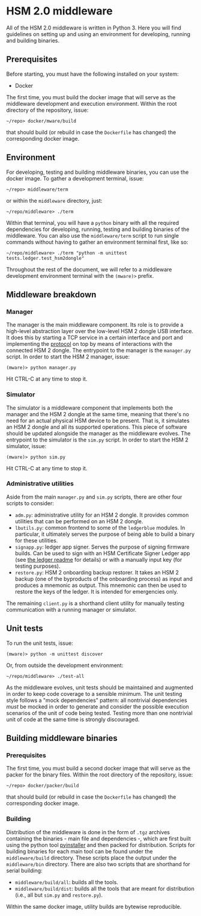 # HSM 2.0 middleware

All of the HSM 2.0 middleware is written in Python 3. Here you will find guidelines on setting up and using an  environment for developing, running and building binaries.

## Prerequisites

Before starting, you must have the following installed on your system:

- Docker

The first time, you must build the docker image that will serve as the middleware development and execution environment. Within the root directory of the repository, issue:

```
~/repo> docker/mware/build
```

that should build (or rebuild in case the `Dockerfile` has changed) the corresponding docker image.

## Environment

For developing, testing and building middleware binaries, you can use the docker image. To gather a development terminal, issue:

```
~/repo> middleware/term
```

or within the `middleware` directory, just:

```
~/repo/middleware> ./term
```

Within that terminal, you will have a `python` binary with all the required dependencies for developing, running, testing and building binaries of the middleware. You can also use the `middleware/term` script to run single commands without having to gather an environment terminal first, like so:

```
~/repo/middleware> ./term "python -m unittest tests.ledger.test_hsm2dongle"
```

Throughout the rest of the document, we will refer to a middleware development environment terminal with the `(mware)>` prefix.

## Middleware breakdown

### Manager

The manager is the main middleware component. Its role is to provide a high-level abstraction layer over the low-level HSM 2 dongle USB interface. It does this by starting a TCP service in a certain interface and port and implementing the [protocol](../docs/protocol.md) on top by means of interactions with the connected HSM 2 dongle. The entrypoint to the manager is the `manager.py` script. In order to start the HSM 2 manager, issue:

```
(mware)> python manager.py
```

Hit CTRL-C at any time to stop it.

### Simulator

The simulator is a middleware component that implements both the manager and the HSM 2 dongle at the same time, meaning that there's no need for an actual physical HSM device to be present. That is, it simulates an HSM 2 dongle and all its supported operations. This piece of software should be updated alongside the manager as the middleware evolves. The entrypoint to the simulator is the `sim.py` script. In order to start the HSM 2 simulator, issue:

```
(mware)> python sim.py
```

Hit CTRL-C at any time to stop it.

### Administrative utilities

Aside from the main `manager.py` and `sim.py` scripts, there are other four scripts to consider:

- `adm.py`: administrative utility for an HSM 2 dongle. It provides common utilities that can be performed on an HSM 2 dongle.
- `lbutils.py`: common frontend to some of the `ledgerblue` modules. In particular, it ultimately serves the purpose of being able to build a binary for these utilities.
- `signapp.py`: ledger app signer. Serves the purpose of signing firmware builds. Can be used to sign with an HSM Certificate Signer Ledger app (see [the ledger readme](`../ledger/README.md`) for details) or with a manually input key (for testing purposes).
- `restore.py`: HSM 2 onboarding backup restorer. It takes an HSM 2 backup (one of the byproducts of the onboarding process) as input and produces a mnemonic as output. This mnemonic can then be used to restore the keys of the ledger. It is intended for emergencies only.

The remaining `client.py` is a shorthand client utility for manually testing communication with a running manager or simulator.

## Unit tests

To run the unit tests, issue:

```
(mware)> python -m unittest discover
```

Or, from outside the development environment:

```
~/repo/middleware> ./test-all
```

As the middleware evolves, unit tests should be maintained and augmented in order to keep code coverage to a sensible minimum. The unit testing style follows a "mock dependencies" pattern: all nontrivial dependencies *must* be mocked in order to generate and consider the possible execution scenarios of the unit of code being tested. Testing more than one nontrivial unit of code at the same time is strongly discouraged.

## Building middleware binaries

### Prerequisites

The first time, you must build a second docker image that will serve as the packer for the binary files. Within the root directory of the repository, issue:

```
~/repo> docker/packer/build
```

that should build (or rebuild in case the `Dockerfile` has changed) the corresponding docker image.

### Building

Distribution of the middleware is done in the form of `.tgz` archives containing the binaries - main file and dependencies -, which are first built using the python tool [pyinstaller](https://www.pyinstaller.org/) and then packed for distribution. Scripts for building binaries for each main tool can be found under the `middleware/build` directory. These scripts place the output under the `middleware/bin` directory. There are also two scripts that are shorthand for serial building:

- `middleware/build/all`: builds all the tools.
- `middleware/build/dist`: builds all the tools that are meant for distribution (i.e., all but `sim.py` and `restore.py`).

Within the same docker image, utility builds are bytewise reproducible.
